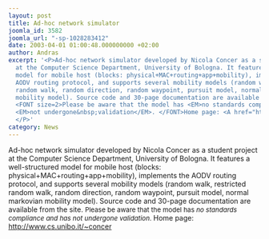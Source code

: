 ```yaml
---
layout: post
title: Ad-hoc network simulator
joomla_id: 3582
joomla_url: "-sp-1028283412"
date: 2003-04-01 01:00:48.000000000 +02:00
author: Andras
excerpt: '<P>Ad-hoc network simulator developed by Nicola Concer as a student project
  at the Computer Science Department, University of Bologna. It features a well-structured
  model for mobile host (blocks: physical+MAC+routing+app+mobility), implements the
  AODV routing protocol, and supports several mobility models (random walk, restricted
  random walk, random direction, random waypoint, pursuit model, normal markovian
  mobility model). Source code and 30-page documentation are available from the site.
  <FONT size=2>Please be aware that the model has <EM>no standards compliance and&nbsp;has</EM>
  <EM>not undergone&nbsp;validation</EM>. </FONT>Home page: <A href="http://www.cs.unibo.it/~concer">http://www.cs.unibo.it/~concer</A>
  </P>'
category: News
---
```

<P>Ad-hoc network simulator developed by Nicola Concer as a student project at the Computer Science Department, University of Bologna. It features a well-structured model for mobile host (blocks: physical+MAC+routing+app+mobility), implements the AODV routing protocol, and supports several mobility models (random walk, restricted random walk, random direction, random waypoint, pursuit model, normal markovian mobility model). Source code and 30-page documentation are available from the site. <FONT size=2>Please be aware that the model has <EM>no standards compliance and&nbsp;has</EM> <EM>not undergone&nbsp;validation</EM>. </FONT>Home page: <A href="http://www.cs.unibo.it/~concer">http://www.cs.unibo.it/~concer</A> </P>
